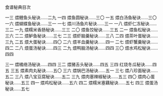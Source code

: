 食谱秘典目次

一三 煨鲤鱼头秘诀……二九
一四 煨鱼圆秘诀……三〇
一五 煨白汤鱼秘诀……三〇
一六 煨蝴蝶鱼秘诀……三一
一七 煨川汤鱼片秘诀……三一
一八 煨虾仁冻秘诀……三二
一九 煨糯米香肠秘诀……三三
二〇 煨鱼饺秘诀……三五
二一 煨鱼松秘诀……三六
二二 煨鲈鱼秘诀……三七
二三 煨虾脑羹秘诀……三八
二四 煨茶叶蛋秘诀……三九
二五 煨大蛋秘诀……四〇
二六 煨羊血羹秘诀……四一
二七 煨虾蟹羹秘诀……四二
二八 煨蛋汤秘诀……四三
二九 煨鸭脑汤秘诀……四四
三〇 煨水鸡松秘诀……四四

三一 煨橘络汤秘诀……四四
三二 煨猪舌头秘诀……四五
三四 红烧冬瓜秘诀……四五
三五 煨素肉丸秘诀……五〇
三六 煨锅巴汤秘诀……五一
三七 煨八珍面秘诀……五二
三八 煨八宝豆腐秘诀……五二
三九 煨肉塞辣椒秘诀……五三
四〇 煨肉心蛋秘诀……五三
四一 煨鸡松秘诀……五六
四二 煨糯米塞藕秘诀……五七
四三 煨蛋汤秘诀……五七